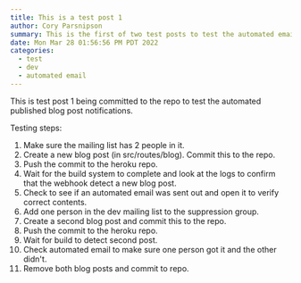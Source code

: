 ```yaml
---
title: This is a test post 1
author: Cory Parsnipson
summary: This is the first of two test posts to test the automated email blog post notification system.
date: Mon Mar 28 01:56:56 PM PDT 2022
categories:
  - test
  - dev
  - automated email
---
```


This is test post 1 being committed to the repo to test the automated published blog post notifications.

Testing steps:

1. Make sure the mailing list has 2 people in it.
1. Create a new blog post (in src/routes/blog). Commit this to the repo.
1. Push the commit to the heroku repo.
1. Wait for the build system to complete and look at the logs to confirm that the webhook detect a new blog post.
1. Check to see if an automated email was sent out and open it to verify correct contents.
1. Add one person in the dev mailing list to the suppression group.
1. Create a second blog post and commit this to the repo.
1. Push the commit to the heroku repo.
1. Wait for build to detect second post.
1. Check automated email to make sure one person got it and the other didn't.
1. Remove both blog posts and commit to repo.
